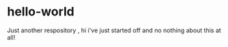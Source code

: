 # hello-world
Just another respository
, hi i've just started off and no nothing about this at all!
